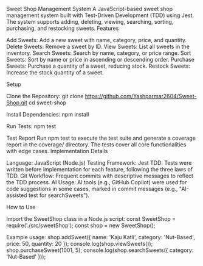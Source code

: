 Sweet Shop Management System
A JavaScript-based sweet shop management system built with Test-Driven Development (TDD) using Jest. The system supports adding, deleting, viewing, searching, sorting, purchasing, and restocking sweets.
Features

Add Sweets: Add a new sweet with name, category, price, and quantity.
Delete Sweets: Remove a sweet by ID.
View Sweets: List all sweets in the inventory.
Search Sweets: Search by name, category, or price range.
Sort Sweets: Sort by name or price in ascending or descending order.
Purchase Sweets: Purchase a quantity of a sweet, reducing stock.
Restock Sweets: Increase the stock quantity of a sweet.

Setup

Clone the Repository:
git clone https://github.com/Yashparmar2604/Sweet-Shop.git
cd sweet-shop


Install Dependencies:
npm install


Run Tests:
npm test



Test Report
Run npm test to execute the test suite and generate a coverage report in the coverage/ directory. The tests cover all core functionalities with edge cases.
Implementation Details

Language: JavaScript (Node.js)
Testing Framework: Jest
TDD: Tests were written before implementation for each feature, following the three laws of TDD.
Git Workflow: Frequent commits with descriptive messages to reflect the TDD process.
AI Usage: AI tools (e.g., GitHub Copilot) were used for code suggestions in some cases, marked in commit messages (e.g., "AI-assisted test for searchSweets").

How to Use

Import the SweetShop class in a Node.js script:
const SweetShop = require('./src/sweetShop');
const shop = new SweetShop();


Example usage:
shop.addSweet({ name: 'Kaju Katli', category: 'Nut-Based', price: 50, quantity: 20 });
console.log(shop.viewSweets());
shop.purchaseSweet(1001, 5);
console.log(shop.searchSweets({ category: 'Nut-Based' }));


